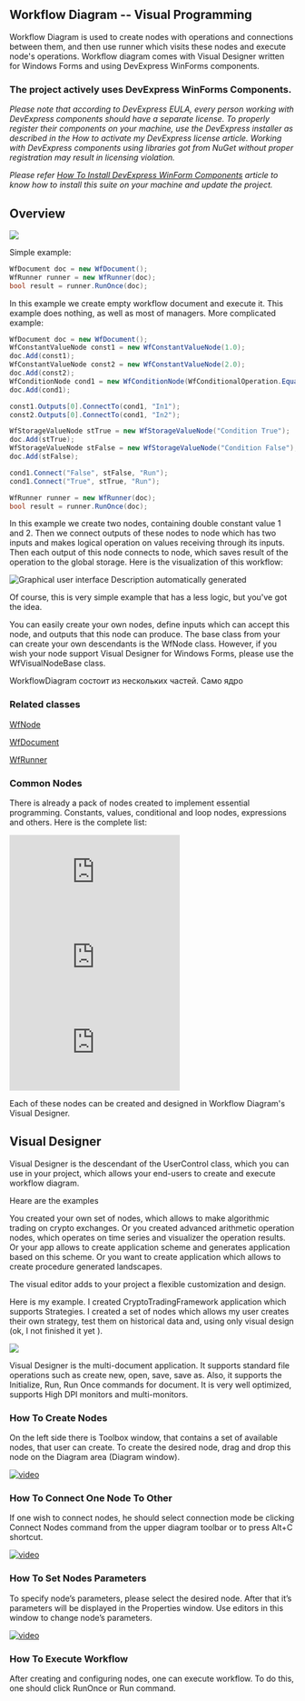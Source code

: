## Workflow Diagram -- Visual Programming

Workflow Diagram is used to create nodes with operations and connections between them, and then use runner which visits these nodes and execute node's operations. Workflow diagram comes with Visual Designer written for Windows Forms and using DevExpress WinForms components.

### **The project actively uses DevExpress WinForms Components.** 
_Please note that according to DevExpress EULA, every person working with DevExpress components should have a separate license. To properly register their components on your machine, use the DevExpress installer as described in the How to activate my DevExpress license article. Working with DevExpress components using libraries got from NuGet without proper registration may result in licensing violation._

_Please refer [How To Install DevExpress WinForm Components](https://github.com/ArsenAbazian/CryptoTradingFramework/wiki/How-to-install-DevExpress-components.) article to know how to install this suite on your machine and update the project._ 

## Overview

![](https://user-images.githubusercontent.com/18391055/186918434-a3970be3-173b-47f3-bf8e-d3f96dd09189.png)

Simple example:
```csharp
WfDocument doc = new WfDocument(); 
WfRunner runner = new WfRunner(doc);
bool result = runner.RunOnce(doc);
```
In this example we create empty workflow document and execute it. This example does nothing, as well as most of managers. 
More complicated example: 
```csharp
WfDocument doc = new WfDocument();
WfConstantValueNode const1 = new WfConstantValueNode(1.0);
doc.Add(const1);
WfConstantValueNode const2 = new WfConstantValueNode(2.0);
doc.Add(const2);
WfConditionNode cond1 = new WfConditionNode(WfConditionalOperation.Equal);
doc.Add(cond1);

const1.Outputs[0].ConnectTo(cond1, "In1");
const2.Outputs[0].ConnectTo(cond1, "In2");

WfStorageValueNode stTrue = new WfStorageValueNode("Condition True");
doc.Add(stTrue);
WfStorageValueNode stFalse = new WfStorageValueNode("Condition False");
doc.Add(stFalse);

cond1.Connect("False", stFalse, "Run");
cond1.Connect("True", stTrue, "Run");

WfRunner runner = new WfRunner(doc);
bool result = runner.RunOnce(doc);
```
In this example we create two nodes, containing double constant value 1
and 2. Then we connect outputs of these nodes to node which has two
inputs and makes logical operation on values receiving through its
inputs. Then each output of this node connects to node, which saves
result of the operation to the global storage. Here is the visualization
of this workflow:

![Graphical user interface Description automatically
generated](https://user-images.githubusercontent.com/18391055/186923787-bf02d783-30ef-481c-99a7-347e72befb34.png)

Of course, this is very simple example that has a less logic, but you've
got the idea.

You can easily create your own nodes, define inputs which can accept
this node, and outputs that this node can produce. The base class from
your can create your own descendants is the WfNode class. However, if
you wish your node support Visual Designer for Windows Forms, please use
the WfVisualNodeBase class.

WorkflowDiagram состоит из нескольких частей. Само ядро

### Related classes
[WfNode](https://github.com/ArsenAbazian/WorkflowDiagram/blob/main/Help/WfNode.md)

[WfDocument](https://github.com/ArsenAbazian/WorkflowDiagram/blob/main/Help/WfDocument.md)

[WfRunner](https://github.com/ArsenAbazian/WorkflowDiagram/blob/main/Help/WfRunner.md)

### Common Nodes
There is already a pack of nodes created to implement essential programming. Constants, values, conditional and loop nodes, expressions and others. Here is the complete list:

![WfAbortNode](https://github.com/ArsenAbazian/WorkflowDiagram/blob/main/Help/CommonNodes/WfAbortNode.md)
![WfConstantNode](https://github.com/ArsenAbazian/WorkflowDiagram/blob/main/Help/CommonNodes/WfConstantNode.md)
![WfConditionNode](https://github.com/ArsenAbazian/WorkflowDiagram/blob/main/Help/CommonNodes/WfConditionNode.md)

Each of these nodes can be created and designed in Workflow Diagram's Visual Designer.

## Visual Designer

Visual Designer is the descendant of the UserControl class, which you
can use in your project, which allows your end-users to create and
execute workflow diagram.

Heare are the examples

You created your own set of nodes, which allows to make algorithmic
trading on crypto exchanges. Or you created advanced arithmetic
operation nodes, which operates on time series and visualizer the
operation results. Or your app allows to create application scheme and
generates application based on this scheme. Or you want to create
application which allows to create procedure generated landscapes.

The visual editor adds to your project a flexible customization and
design.

Here is my example. I created CryptoTradingFramework application which
supports Strategies. I created a set of nodes which allows my user
creates their own strategy, test them on historical data and, using only
visual design (ok, I not finished it yet ). 

![](https://user-images.githubusercontent.com/18391055/186923903-1e48b2ee-dbd8-4491-9756-ca353b34d776.png)

Visual Designer is the multi-document application. It supports standard file operations such as create new, open, save, save as. Also, it supports the Initialize, Run, Run Once commands for document. It is very well optimized, supports High DPI monitors and multi-monitors.

### How To Create Nodes
On the left side there is Toolbox window, that contains a set of available nodes, that user can create. To create the desired node, drag and drop this node on the Diagram area (Diagram window).

[![video](http://img.youtube.com/vi/XeFd7waxqw8/0.jpg)](https://youtu.be/XeFd7waxqw8/) 

### How To Connect One Node To Other
If one wish to connect nodes, he should select connection mode be clicking Connect Nodes command from the upper diagram toolbar or to press Alt+C shortcut.

[![video](http://img.youtube.com/vi/UCAVOtsd2d0/0.jpg)](https://youtu.be/UCAVOtsd2d0/)

### How To Set Nodes Parameters
To specify node’s parameters, please select the desired node. After that it’s parameters will be displayed in the Properties window. Use editors in this window to change node’s parameters.

[![video](http://img.youtube.com/vi/U2fj98ET_yU/0.jpg)](https://youtu.be/U2fj98ET_yU/)

### How To Execute Workflow
After creating and configuring nodes, one can execute workflow. To do this, one should click RunOnce or Run command.


